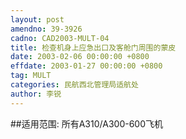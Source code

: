 ```yaml
---
layout: post
amendno: 39-3926
cadno: CAD2003-MULT-04
title: 检查机身上应急出口及客舱门周围的蒙皮
date: 2003-02-06 00:00:00 +0800
effdate: 2003-01-27 00:00:00 +0800
tag: MULT
categories: 民航西北管理局适航处
author: 李锐
---
```


##适用范围:
所有A310/A300-600飞机

